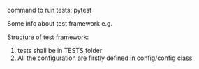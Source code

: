 command to run tests:
pytest

Some info about test framework
e.g.

Structure of test framework:
1. tests shall be in TESTS folder
2. All the configuration are firstly defined in config/config class
